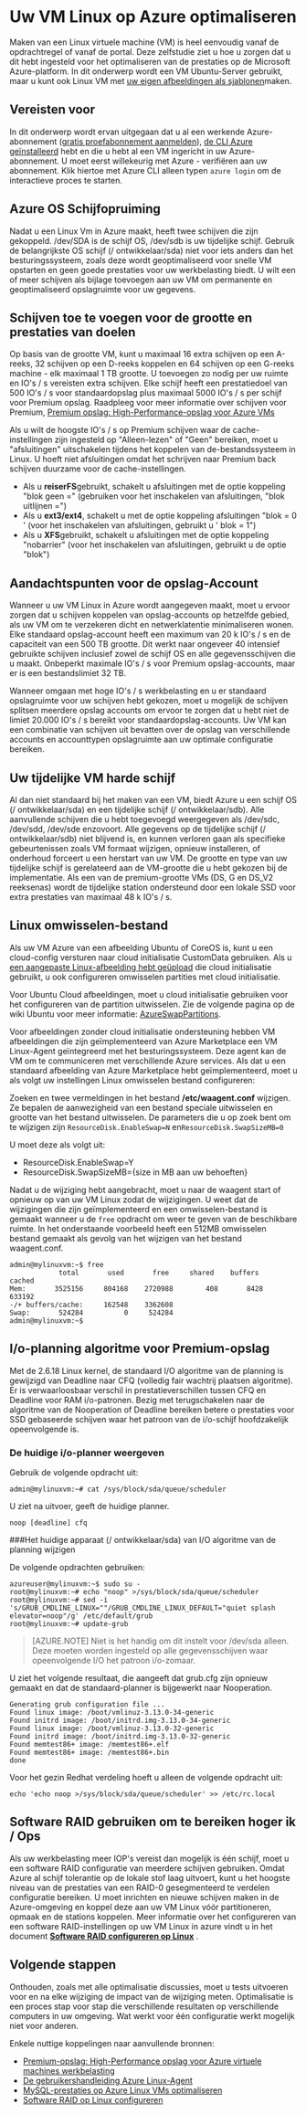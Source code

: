 <properties
    pageTitle="Optimaliseren van uw VM Linux op Azure | Microsoft Azure"
    description="Informatie over enkele tips voor optimalisatie om ervoor te zorgen dat u hebt uw Linux VM voor optimale prestaties op Azure ingesteld"
    keywords="Linux virtuele machine, VM linux, ubuntu virtuele machines" 
    services="virtual-machines-linux"
    documentationCenter=""
    authors="rickstercdn"
    manager="timlt"
    editor="tysonn"
    tags="azure-resource-manager" />

<tags
    ms.service="virtual-machines-linux"
    ms.workload="infrastructure-services"
    ms.tgt_pltfrm="vm-linux"
    ms.devlang="na"
    ms.topic="article"
    ms.date="09/06/2016"
    ms.author="rclaus"/>

# <a name="optimize-your-linux-vm-on-azure"></a>Uw VM Linux op Azure optimaliseren

Maken van een Linux virtuele machine (VM) is heel eenvoudig vanaf de opdrachtregel of vanaf de portal. Deze zelfstudie ziet u hoe u zorgen dat u dit hebt ingesteld voor het optimaliseren van de prestaties op de Microsoft Azure-platform. In dit onderwerp wordt een VM Ubuntu-Server gebruikt, maar u kunt ook Linux VM met [uw eigen afbeeldingen als sjablonen](virtual-machines-linux-create-upload-generic.md)maken.  

## <a name="prerequisites"></a>Vereisten voor

In dit onderwerp wordt ervan uitgegaan dat u al een werkende Azure-abonnement ([gratis proefabonnement aanmelden](https://azure.microsoft.com/pricing/free-trial/)), [de CLI Azure geïnstalleerd](../xplat-cli-install.md) hebt en die u hebt al een VM ingericht in uw Azure-abonnement. U moet eerst willekeurig met Azure - verifiëren aan uw abonnement. Klik hiertoe met Azure CLI alleen typen `azure login` om de interactieve proces te starten. 

## <a name="azure-os-disk"></a>Azure OS Schijfopruiming

Nadat u een Linux Vm in Azure maakt, heeft twee schijven die zijn gekoppeld. /dev/SDA is de schijf OS, /dev/sdb is uw tijdelijke schijf.  Gebruik de belangrijkste OS schijf (/ ontwikkelaar/sda) niet voor iets anders dan het besturingssysteem, zoals deze wordt geoptimaliseerd voor snelle VM opstarten en geen goede prestaties voor uw werkbelasting biedt. U wilt een of meer schijven als bijlage toevoegen aan uw VM om permanente en geoptimaliseerd opslagruimte voor uw gegevens. 

## <a name="adding-disks-for-size-and-performance-targets"></a>Schijven toe te voegen voor de grootte en prestaties van doelen 

Op basis van de grootte VM, kunt u maximaal 16 extra schijven op een A-reeks, 32 schijven op een D-reeks koppelen en 64 schijven op een G-reeks machine - elk maximaal 1 TB grootte. U toevoegen zo nodig per uw ruimte en IO's / s vereisten extra schijven. Elke schijf heeft een prestatiedoel van 500 IO's / s voor standaardopslag plus maximaal 5000 IO's / s per schijf voor Premium opslag.  Raadpleeg voor meer informatie over schijven voor Premium, [Premium opslag: High-Performance-opslag voor Azure VMs](../storage/storage-premium-storage.md)

Als u wilt de hoogste IO's / s op Premium schijven waar de cache-instellingen zijn ingesteld op "Alleen-lezen" of "Geen" bereiken, moet u "afsluitingen" uitschakelen tijdens het koppelen van de-bestandssysteem in Linux. U hoeft niet afsluitingen omdat het schrijven naar Premium back schijven duurzame voor de cache-instellingen.

- Als u **reiserFS**gebruikt, schakelt u afsluitingen met de optie koppeling "blok geen =" (gebruiken voor het inschakelen van afsluitingen, "blok uitlijnen =")
- Als u **ext3/ext4**, schakelt u met de optie koppeling afsluitingen "blok = 0 ' (voor het inschakelen van afsluitingen, gebruikt u ' blok = 1")
- Als u **XFS**gebruikt, schakelt u afsluitingen met de optie koppeling "nobarrier" (voor het inschakelen van afsluitingen, gebruikt u de optie "blok")

## <a name="storage-account-considerations"></a>Aandachtspunten voor de opslag-Account

Wanneer u uw VM Linux in Azure wordt aangegeven maakt, moet u ervoor zorgen dat u schijven koppelen van opslag-accounts op hetzelfde gebied, als uw VM om te verzekeren dicht en netwerklatentie minimaliseren wonen.  Elke standaard opslag-account heeft een maximum van 20 k IO's / s en de capaciteit van een 500 TB grootte.  Dit werkt naar ongeveer 40 intensief gebruikte schijven inclusief zowel de schijf OS en alle gegevensschijven die u maakt. Onbeperkt maximale IO's / s voor Premium opslag-accounts, maar er is een bestandslimiet 32 TB. 

Wanneer omgaan met hoge IO's / s werkbelasting en u er standaard opslagruimte voor uw schijven hebt gekozen, moet u mogelijk de schijven splitsen meerdere opslag accounts om ervoor te zorgen dat u hebt niet de limiet 20.000 IO's / s bereikt voor standaardopslag-accounts. Uw VM kan een combinatie van schijven uit bevatten over de opslag van verschillende accounts en accounttypen opslagruimte aan uw optimale configuratie bereiken. 

## <a name="your-vm-temporary-drive"></a>Uw tijdelijke VM harde schijf

Al dan niet standaard bij het maken van een VM, biedt Azure u een schijf OS (/ ontwikkelaar/sda) en een tijdelijke schijf (/ ontwikkelaar/sdb).  Alle aanvullende schijven die u hebt toegevoegd weergegeven als /dev/sdc, /dev/sdd, /dev/sde enzovoort. Alle gegevens op de tijdelijke schijf (/ ontwikkelaar/sdb) niet blijvend is, en kunnen verloren gaan als specifieke gebeurtenissen zoals VM formaat wijzigen, opnieuw installeren, of onderhoud forceert u een herstart van uw VM.  De grootte en type van uw tijdelijke schijf is gerelateerd aan de VM-grootte die u hebt gekozen bij de implementatie. Als een van de premium-grootte VMs (DS, G en DS_V2 reeksenas) wordt de tijdelijke station ondersteund door een lokale SSD voor extra prestaties van maximaal 48 k IO's / s. 

## <a name="linux-swap-file"></a>Linux omwisselen-bestand

Als uw VM Azure van een afbeelding Ubuntu of CoreOS is, kunt u een cloud-config versturen naar cloud initialisatie CustomData gebruiken. Als u [een aangepaste Linux-afbeelding hebt geüpload](virtual-machines-linux-upload-vhd.md) die cloud initialisatie gebruikt, u ook configureren omwisselen partities met cloud initialisatie.

Voor Ubuntu Cloud afbeeldingen, moet u cloud initialisatie gebruiken voor het configureren van de partition uitwisselen. Zie de volgende pagina op de wiki Ubuntu voor meer informatie: [AzureSwapPartitions](https://wiki.ubuntu.com/AzureSwapPartitions).

Voor afbeeldingen zonder cloud initialisatie ondersteuning hebben VM afbeeldingen die zijn geïmplementeerd van Azure Marketplace een VM Linux-Agent geïntegreerd met het besturingssysteem. Deze agent kan de VM om te communiceren met verschillende Azure services. Als dat u een standaard afbeelding van Azure Marketplace hebt geïmplementeerd, moet u als volgt uw instellingen Linux omwisselen bestand configureren:

Zoeken en twee vermeldingen in het bestand **/etc/waagent.conf** wijzigen. Ze bepalen de aanwezigheid van een bestand speciale uitwisselen en grootte van het bestand uitwisselen. De parameters die u op zoek bent om te wijzigen zijn `ResourceDisk.EnableSwap=N` en`ResourceDisk.SwapSizeMB=0` 

U moet deze als volgt uit:

* ResourceDisk.EnableSwap=Y
* ResourceDisk.SwapSizeMB={size in MB aan uw behoeften} 

Nadat u de wijziging hebt aangebracht, moet u naar de waagent start of opnieuw op van uw VM Linux zodat de wijzigingen.  U weet dat de wijzigingen die zijn geïmplementeerd en een omwisselen-bestand is gemaakt wanneer u de `free` opdracht om weer te geven van de beschikbare ruimte. In het onderstaande voorbeeld heeft een 512MB omwisselen bestand gemaakt als gevolg van het wijzigen van het bestand waagent.conf.

    admin@mylinuxvm:~$ free
                total       used       free     shared    buffers     cached
    Mem:       3525156     804168    2720988        408       8428     633192
    -/+ buffers/cache:     162548    3362608
    Swap:       524284          0     524284
    admin@mylinuxvm:~$
 
## <a name="io-scheduling-algorithm-for-premium-storage"></a>I/o-planning algoritme voor Premium-opslag

Met de 2.6.18 Linux kernel, de standaard I/O algoritme van de planning is gewijzigd van Deadline naar CFQ (volledig fair wachtrij plaatsen algoritme). Er is verwaarloosbaar verschil in prestatieverschillen tussen CFQ en Deadline voor RAM i/o-patronen.  Bezig met terugschakelen naar de algoritme van de Nooperation of Deadline bereiken betere o prestaties voor SSD gebaseerde schijven waar het patroon van de i/o-schijf hoofdzakelijk opeenvolgende is.

### <a name="view-the-current-io-scheduler"></a>De huidige i/o-planner weergeven

Gebruik de volgende opdracht uit:  

    admin@mylinuxvm:~# cat /sys/block/sda/queue/scheduler

U ziet na uitvoer, geeft de huidige planner.  

    noop [deadline] cfq

###<a name="change-the-current-device-devsda-of-io-scheduling-algorithm"></a>Het huidige apparaat (/ ontwikkelaar/sda) van I/O algoritme van de planning wijzigen

De volgende opdrachten gebruiken:  

    azureuser@mylinuxvm:~$ sudo su -
    root@mylinuxvm:~# echo "noop" >/sys/block/sda/queue/scheduler
    root@mylinuxvm:~# sed -i 's/GRUB_CMDLINE_LINUX=""/GRUB_CMDLINE_LINUX_DEFAULT="quiet splash elevator=noop"/g' /etc/default/grub
    root@mylinuxvm:~# update-grub

>[AZURE.NOTE] Niet is het handig om dit instelt voor /dev/sda alleen. Deze moeten worden ingesteld op alle gegevensschijven waar opeenvolgende I/O het patroon i/o-zomaar.  

U ziet het volgende resultaat, die aangeeft dat grub.cfg zijn opnieuw gemaakt en dat de standaard-planner is bijgewerkt naar Nooperation.  

    Generating grub configuration file ...
    Found linux image: /boot/vmlinuz-3.13.0-34-generic
    Found initrd image: /boot/initrd.img-3.13.0-34-generic
    Found linux image: /boot/vmlinuz-3.13.0-32-generic
    Found initrd image: /boot/initrd.img-3.13.0-32-generic
    Found memtest86+ image: /memtest86+.elf
    Found memtest86+ image: /memtest86+.bin
    done

Voor het gezin Redhat verdeling hoeft u alleen de volgende opdracht uit:   

    echo 'echo noop >/sys/block/sda/queue/scheduler' >> /etc/rc.local

## <a name="using-software-raid-to-achieve-higher-iops"></a>Software RAID gebruiken om te bereiken hoger ik / Ops

Als uw werkbelasting meer IOP's vereist dan mogelijk is één schijf, moet u een software RAID configuratie van meerdere schijven gebruiken. Omdat Azure al schijf tolerantie op de lokale stof laag uitvoert, kunt u het hoogste niveau van de prestaties van een RAID-0 gesegmenteerd te verdelen configuratie bereiken.  U moet inrichten en nieuwe schijven maken in de Azure-omgeving en koppel deze aan uw VM Linux vóór partitioneren, opmaak en de stations koppelen.  Meer informatie over het configureren van een software RAID-instellingen op uw VM Linux in azure vindt u in het document **[Software RAID configureren op Linux](virtual-machines-linux-configure-raid.md)** .


## <a name="next-steps"></a>Volgende stappen

Onthouden, zoals met alle optimalisatie discussies, moet u tests uitvoeren voor en na elke wijziging de impact van de wijziging meten.  Optimalisatie is een proces stap voor stap die verschillende resultaten op verschillende computers in uw omgeving.  Wat werkt voor één configuratie werkt mogelijk niet voor anderen.

Enkele nuttige koppelingen naar aanvullende bronnen: 

- [Premium-opslag: High-Performance opslag voor Azure virtuele machines werkbelasting](../storage/storage-premium-storage.md)
- [De gebruikershandleiding Azure Linux-Agent](virtual-machines-linux-agent-user-guide.md)
- [MySQL-prestaties op Azure Linux VMs optimaliseren](virtual-machines-linux-classic-optimize-mysql.md)
- [Software RAID op Linux configureren](virtual-machines-linux-configure-raid.md)
